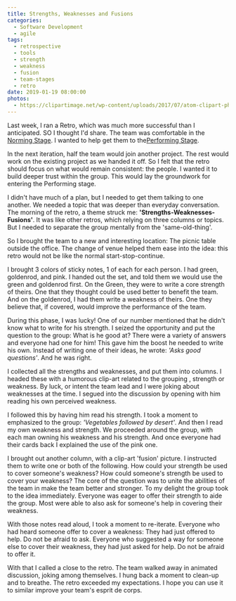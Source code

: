 ```yaml
---
title: Strengths, Weaknesses and Fusions
categories:
  - Software Development
  - agile
tags:
  - retrospective
  - tools
  - strength
  - weakness
  - fusion
  - team-stages
  - retro
date: 2019-01-19 08:00:00
photos: 
  - https://clipartimage.net/wp-content/uploads/2017/07/atom-clipart-photo-hd.png
---
```


Last week, I ran a Retro, which was much more successful than I anticipated. SO I thought I'd share. The team was comfortable in the [Norming Stage](//mindtools.com/pages/article/newLDR_86.htm). I wanted to help get them to the[Performing Stage](//mindtools.com/pages/article/newLDR_86.htm).

In the next iteration, half the team would join another project. The rest would work on the existing project as we handed it off. So I felt that the retro should focus on what would remain consistent: the people. I wanted it to build deeper trust within the group. This would lay the groundwork for entering the Performing stage.

I didn't have much of a plan, but I needed to get them talking to one another. We needed a topic that was deeper than everyday conversation. The morning of the retro, a theme struck me: **'Strengths-Weaknesses-Fusions'**. It was like other retros, which relying on three columns or topics. But I needed to separate the group mentally from the 'same-old-thing'.

So I brought the team to a new and interesting location: The picnic table outside the office. The change of venue helped them ease into the idea: this retro would not be like the normal start-stop-continue. 

I brought 3 colors of sticky notes, 1 of each for each person. I had green, goldenrod, and pink. I handed out the set, and told them we would use the green and goldenrod first. On the Green, they were to write a core strength of theirs. One that they thought could be used better to benefit the team. And on the goldenrod, I had them write a weakness of theirs. One they believe that, if covered, would improve the performance of the team.

During this phase, I was lucky! One of our number mentioned that he didn't know what to write for his strength. I seized the opportunity and put the question to the group: What is he good at? There were a variety of answers and everyone had one for him! This gave him the boost he needed to write his own. Instead of writing one of their ideas, he wrote: _'Asks good questions'_. And he was right.

I collected all the strengths and weaknesses, and put them into columns. I headed these with a humorous clip-art related to the grouping , strength or weakness. By luck, or intent the team lead and I were joking about weaknesses at the time. I segued into the discussion by opening with him reading his own perceived weakness.

I followed this by having him read his strength. I took a moment to emphasized to the group: _'Vegetables followed by desert'_. And then I read my own weakness and strength. We proceeded around the group, with each man owning his weakness and his strength. And once everyone had their cards back I explained the use of the pink one.

I brought out another column, with a clip-art 'fusion' picture. I instructed them to write one or both of the following. How could your strength be used to cover someone's weakness? How could someone's strength be used to cover your weakness? The core of the question was to unite the abilities of the team in make the team better and stronger.
To my delight the group took to the idea immediately. Everyone was eager to offer their strength to aide the group. Most were able to also ask for someone's help in covering their weakness. 

With those notes read aloud, I took a moment to re-iterate. Everyone who had heard someone offer to cover a weakness: They had just offered to help. Do not be afraid to ask. Everyone who suggested a way for someone else to cover their weakness, they had just asked for help. Do not be afraid to offer it. 

With that I called a close to the retro. The team walked away in animated discussion, joking among themselves. I hung back a moment to clean-up and to breathe. The retro exceeded my expectations. I hope you can use it to similar improve your team's esprit de corps.

